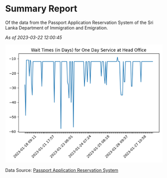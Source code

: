 # Summary Report

Of the data from the Passport Application Reservation System of the Sri Lanka Department of Immigration and Emigration.

*As of 2023-03-22 12:00:45*

![Wait Time Chart](summary.wait_time_chart.png)

Data Source: [Passport Application Reservation System](https://eservices.immigration.gov.lk:8443/appointment/pages/reservationApplication.xhtml)
